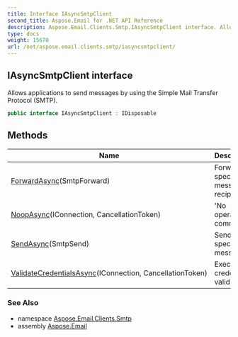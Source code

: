 ```yaml
---
title: Interface IAsyncSmtpClient
second_title: Aspose.Email for .NET API Reference
description: Aspose.Email.Clients.Smtp.IAsyncSmtpClient interface. Allows applications to send messages by using the Simple Mail Transfer Protocol SMTP
type: docs
weight: 15670
url: /net/aspose.email.clients.smtp/iasyncsmtpclient/
---
```

## IAsyncSmtpClient interface

Allows applications to send messages by using the Simple Mail Transfer Protocol (SMTP).

```csharp
public interface IAsyncSmtpClient : IDisposable
```

## Methods

| Name | Description |
| --- | --- |
| [ForwardAsync](../../aspose.email.clients.smtp/iasyncsmtpclient/forwardasync/)(SmtpForward) | Forwards specified message to recipient. |
| [NoopAsync](../../aspose.email.clients.smtp/iasyncsmtpclient/noopasync/)(IConnection, CancellationToken) | 'No operation' command |
| [SendAsync](../../aspose.email.clients.smtp/iasyncsmtpclient/sendasync/)(SmtpSend) | Send the specified messages. |
| [ValidateCredentialsAsync](../../aspose.email.clients.smtp/iasyncsmtpclient/validatecredentialsasync/)(IConnection, CancellationToken) | Executes credentials validation |

### See Also

* namespace [Aspose.Email.Clients.Smtp](../../aspose.email.clients.smtp/)
* assembly [Aspose.Email](../../)


